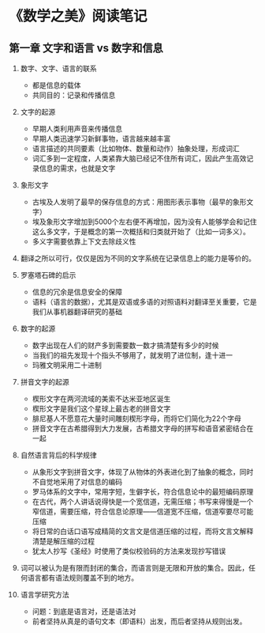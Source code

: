 # 《数学之美》阅读笔记

## 第一章 文字和语言 vs 数字和信息

1. 数字、文字、语言的联系
    * 都是信息的载体
    * 共同目的：记录和传播信息

2. 文字的起源
    * 早期人类利用声音来传播信息
    * 早期人类迅速学习新鲜事物，语言越来越丰富
    * 语言描述的共同要素（比如物体、数量和动作）抽象处理，形成词汇
    * 词汇多到一定程度，人类紧靠大脑已经记不住所有词汇，因此产生高效记录信息的需求，也就是文字

3. 象形文字
    * 古埃及人发明了最早的保存信息的方式：用图形表示事物（最早的象形文字）
    * 埃及象形文字增加到5000个左右便不再增加，因为没有人能够学会和记住这么多文字，于是概念的第一次概括和归类就开始了（比如一词多义）。
    * 多义字需要依靠上下文去除歧义性

4. 翻译之所以可行，仅仅是因为不同的文字系统在记录信息上的能力是等价的。

5. 罗塞塔石碑的启示
    * 信息的冗余是信息安全的保障
    * 语料（语言的数据），尤其是双语或多语的对照语料对翻译至关重要，它是我们从事机器翻译研究的基础

6. 数字的起源
    * 数字出现在人们的财产多到需要数一数才搞清楚有多少的时候
    * 当我们的祖先发现十个指头不够用了，就发明了进位制，逢十进一
    * 玛雅文明采用二十进制

7. 拼音文字的起源
    * 楔形文字在两河流域的美索不达米亚地区诞生
    * 楔形文字是我们这个星球上最古老的拼音文字
    * 腓尼基人不愿意花大量时间雕刻楔形字母，而将它们简化为22个字母
    * 拼音文字在古希腊得到大力发展，古希腊文字母的拼写和语音紧密结合在一起

8. 自然语言背后的科学规律
    * 从象形文字到拼音文字，体现了从物体的外表进化到了抽象的概念，同时不自觉地采用了对信息的编码
    * 罗马体系的文字中，常用字短，生僻字长，符合信息论中的最短编码原理
    * 在古代，两个人讲话说得快是一个宽信道，无需压缩；书写来得慢是一个窄信道，需要压缩，符合信息论原理——信道宽不压缩，信道窄要尽可能压缩
    * 将日常的白话口语写成精简的文言文是信道压缩的过程，而将文言文解释清楚是解压缩的过程
    * 犹太人抄写《圣经》时使用了类似校验码的方法来发现抄写错误

9. 词可以被认为是有限而封闭的集合，而语言则是无限和开放的集合。因此，任何语言都有语法规则覆盖不到的地方。

10. 语言学研究方法
    * 问题：到底是语言对，还是语法对
    * 前者坚持从真是的语句文本（即语料）出发，而后者坚持从规则出发。
